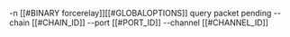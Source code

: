 -n [[#BINARY forcerelay]][[#GLOBALOPTIONS]] query packet pending --chain [[#CHAIN_ID]] --port [[#PORT_ID]] --channel [[#CHANNEL_ID]]
